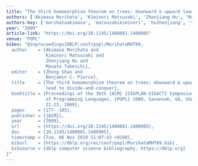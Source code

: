```yaml
---
title: "The third homomorphism theorem on trees: downward & upward lead to divide-and-conquer"
authors: ['Akimasa Morihata', 'Kiminori Matsuzaki', 'Zhenjiang Hu', 'Masato Takeichi']
authors-key: ['morihataakimasa', 'matsuzakikiminori', 'huzhenjiang', 'takeichimasato']
year: "2009"
article-link: "https://doi.org/10.1145/1480881.1480905"
venue: "POPL"
bibex: "@inproceedings{DBLP:conf/popl/MorihataMHT09,
  author    = {Akimasa Morihata and
               Kiminori Matsuzaki and
               Zhenjiang Hu and
               Masato Takeichi},
  editor    = {Zhong Shao and
               Benjamin C. Pierce},
  title     = {The third homomorphism theorem on trees: downward & upward
               lead to divide-and-conquer},
  booktitle = {Proceedings of the 36th {ACM} {SIGPLAN-SIGACT} Symposium on Principles
               of Programming Languages, {POPL} 2009, Savannah, GA, USA, January
               21-23, 2009},
  pages     = {177--185},
  publisher = {{ACM}},
  year      = {2009},
  url       = {https://doi.org/10.1145/1480881.1480905},
  doi       = {10.1145/1480881.1480905},
  timestamp = {Tue, 06 Nov 2018 11:07:43 +0100},
  biburl    = {https://dblp.org/rec/conf/popl/MorihataMHT09.bib},
  bibsource = {dblp computer science bibliography, https://dblp.org}
}"
---
```

